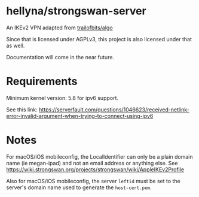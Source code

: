 # hellyna/strongswan-server

An IKEv2 VPN adapted from [trailofbits/algo](https://github.com/trailofbits/algo)

Since that is licensed under AGPLv3, this project is also licensed under that as well.

Documentation will come in the near future.

# Requirements

Minimum kernel version: 5.8 for ipv6 support.

See this link: https://serverfault.com/questions/1046623/received-netlink-error-invalid-argument-when-trying-to-connect-using-ipv6

# Notes

For macOS/iOS mobileconfig, the LocalIdentifier can only be a plain domain name (ie megan-ipad) and not an email address or anything else. See https://wiki.strongswan.org/projects/strongswan/wiki/AppleIKEv2Profile

Also for macOS/iOS mobileconfig, the server `leftid` must be set to the server's domain name used to generate the `host-cert.pem`.
